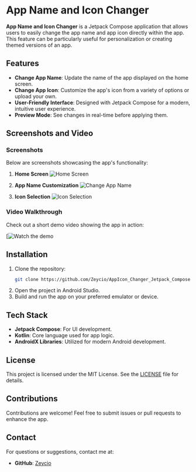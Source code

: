 # App Name and Icon Changer

**App Name and Icon Changer** is a Jetpack Compose application that allows users to easily change the app name and app icon directly within the app. This feature can be particularly useful for personalization or creating themed versions of an app.



## Features

- **Change App Name**: Update the name of the app displayed on the home screen.
- **Change App Icon**: Customize the app's icon from a variety of options or upload your own.
- **User-Friendly Interface**: Designed with Jetpack Compose for a modern, intuitive user experience.
- **Preview Mode**: See changes in real-time before applying them.



## Screenshots and Video

### Screenshots
Below are screenshots showcasing the app's functionality:

1. **Home Screen**
   ![Home Screen](./screenshots/home_screen.png)

2. **App Name Customization**
   ![Change App Name](./screenshots/change_app_name.png)

3. **Icon Selection**
   ![Icon Selection](./screenshots/icon_selection.png)

### Video Walkthrough

Check out a short demo video showing the app in action:

[![Watch the demo]()



## Installation

1. Clone the repository:
   ```bash
   git clone https://github.com/Zeycio/AppIcon_Changer_Jetpack_Compose.git
   ```
2. Open the project in Android Studio.
3. Build and run the app on your preferred emulator or device.


## Tech Stack

- **Jetpack Compose**: For UI development.
- **Kotlin**: Core language used for app logic.
- **AndroidX Libraries**: Utilized for modern Android development.



## License

This project is licensed under the MIT License. See the [LICENSE](./LICENSE) file for details.



## Contributions

Contributions are welcome! Feel free to submit issues or pull requests to enhance the app.



## Contact

For questions or suggestions, contact me at:
- **GitHub**: [Zeycio](https://github.com/Zeycio)

